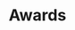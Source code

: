 ---
title: Awards
summary: Fellowships and other awards received recently.

sections:
    - block: markdown
      id: awards
      content:
        title: Fellowships
        text: 
            - Ken Kennedy-HPE Cray Fellowship 2023/2024
            - MolSSI Fellowship 2023/2024
            - Dositeja Fellowsip 2019-2021
    - block: markdown
      content:
        title: Other awards
        text: 
            - NIH-NCI ITN travel award 2022
            - Rice Datathon 2022
            - Ken Kennedy Institute, Data Science Conference, Poster Presentation (Potential Impact Award) 2020
---